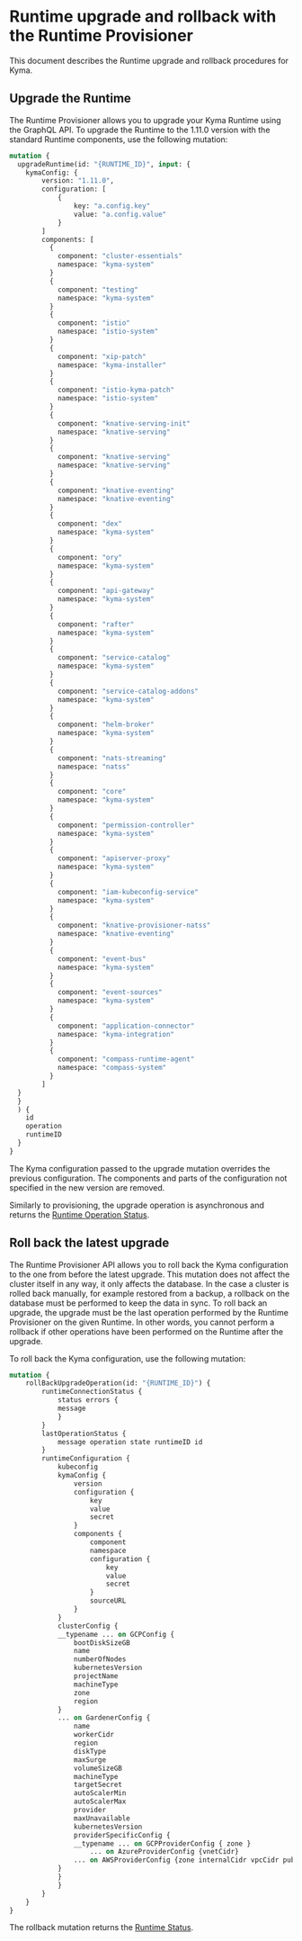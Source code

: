 # Runtime upgrade and rollback with the Runtime Provisioner

This document describes the Runtime upgrade and rollback procedures for Kyma.

## Upgrade the Runtime

The Runtime Provisioner allows you to upgrade your Kyma Runtime using the GraphQL API. To upgrade the Runtime to the 1.11.0 version with the standard Runtime components, use the following mutation:

```graphql
mutation {
  upgradeRuntime(id: "{RUNTIME_ID}", input: {
    kymaConfig: { 
        version: "1.11.0",
        configuration: [
            {
                key: "a.config.key"
                value: "a.config.value"
            }
        ]
        components: [
          {
            component: "cluster-essentials"
            namespace: "kyma-system"
          }
          {
            component: "testing"
            namespace: "kyma-system"
          }
          {
            component: "istio"
            namespace: "istio-system"
          }
          {
            component: "xip-patch"
            namespace: "kyma-installer"
          }
          {
            component: "istio-kyma-patch"
            namespace: "istio-system"
          }
          {
            component: "knative-serving-init"
            namespace: "knative-serving"
          }
          {
            component: "knative-serving"
            namespace: "knative-serving"
          }
          {
            component: "knative-eventing"
            namespace: "knative-eventing"
          }
          {
            component: "dex"
            namespace: "kyma-system"
          }
          {
            component: "ory"
            namespace: "kyma-system"
          }
          {
            component: "api-gateway"
            namespace: "kyma-system"
          }
          {
            component: "rafter"
            namespace: "kyma-system"
          }
          {
            component: "service-catalog"
            namespace: "kyma-system"
          }
          {
            component: "service-catalog-addons"
            namespace: "kyma-system"
          }
          {
            component: "helm-broker"
            namespace: "kyma-system"
          }
          {
            component: "nats-streaming"
            namespace: "natss"
          }
          {
            component: "core"
            namespace: "kyma-system"
          }
          {
            component: "permission-controller"
            namespace: "kyma-system"
          }
          {
            component: "apiserver-proxy"
            namespace: "kyma-system"
          }
          {
            component: "iam-kubeconfig-service"
            namespace: "kyma-system"
          }    
          {
            component: "knative-provisioner-natss"
            namespace: "knative-eventing"
          }    
          {
            component: "event-bus"
            namespace: "kyma-system"
          }    
          {
            component: "event-sources"
            namespace: "kyma-system"
          }    
          {
            component: "application-connector"
            namespace: "kyma-integration"
          }  
          {
            component: "compass-runtime-agent"
            namespace: "compass-system"
          }  
        ]
  }
  }
  ) {
    id
    operation
    runtimeID
  }
}
```

The Kyma configuration passed to the upgrade mutation overrides the previous configuration. The components and parts of the configuration not specified in the new version are removed.

Similarly to provisioning, the upgrade operation is asynchronous and returns the [Runtime Operation Status](../provisioner/08-03-runtime-operation-status.md).

## Roll back the latest upgrade

The Runtime Provisioner API allows you to roll back the Kyma configuration to the one from before the latest upgrade. This mutation does not affect the cluster itself in any way, it only affects the database. In the case a cluster is rolled back manually, for example restored from a backup, a rollback on the database must be performed to keep the data in sync. To roll back an upgrade, the upgrade must be the last operation performed by the Runtime Provisioner on the given Runtime. In other words, you cannot perform a rollback if other operations have been performed on the Runtime after the upgrade. 

To roll back the Kyma configuration, use the following mutation:

```graphql
mutation { 
    rollBackUpgradeOperation(id: "{RUNTIME_ID}") {
        runtimeConnectionStatus {
            status errors {
            message
            } 
        } 
        lastOperationStatus {
            message operation state runtimeID id
        } 
        runtimeConfiguration {
            kubeconfig
            kymaConfig {
                version
                configuration {
                    key
                    value
                    secret
                }
                components {
                    component
                    namespace
                    configuration {
                        key
                        value
                        secret
                    }
                    sourceURL
                }
            }
            clusterConfig {
            __typename ... on GCPConfig { 
                bootDiskSizeGB 
                name 
                numberOfNodes 
                kubernetesVersion 
                projectName 
                machineType 
                zone 
                region 
            }
            ... on GardenerConfig { 
                name 
                workerCidr 
                region 
                diskType 
                maxSurge 
                volumeSizeGB
                machineType 
                targetSecret 
                autoScalerMin 
                autoScalerMax 
                provider 
                maxUnavailable 
                kubernetesVersion 
                providerSpecificConfig { 
                __typename ... on GCPProviderConfig { zone } 
                    ... on AzureProviderConfig {vnetCidr}
                ... on AWSProviderConfig {zone internalCidr vpcCidr publicCidr}      
            }
            } 
            } 
        } 
    } 
}
```

The rollback mutation returns the [Runtime Status](../provisioner/08-04-runtime-status.md).
